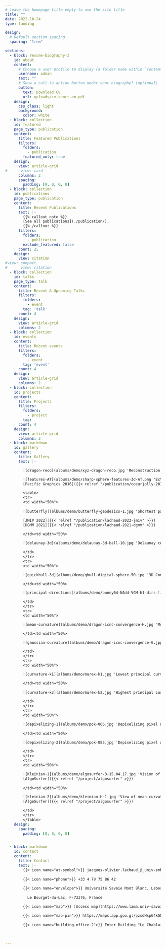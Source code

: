 ```yaml
---
# Leave the homepage title empty to use the site title
title: ""
date: 2022-10-24
type: landing

design:
  # Default section spacing
  spacing: "1rem"

sections:
  - block: resume-biography-3
    id: about
    content:
      # Choose a user profile to display (a folder name within `content/authors/`)
      username: admin
      text: ""
      # Show a call-to-action button under your biography? (optional)
      button:
        text: Download CV
        url: uploads/cv-short-en.pdf
    design:
      css_class: light
      background:
        color: white
  - block: collection
    id: featured
    page_type: publication
    content:
      title: Featured Publications
      filters:
        folders:
          - publication
        featured_only: true
    design:
      view: article-grid
#      view: card
      columns: 2
      spacing:
        padding: [0, 0, 0, 0]
  - block: collection
    id: publications
    page_type: publication    
    content:
      title: Recent Publications
      text: |-
        {{% callout note %}}
        [See all publications](./publication/).
        {{% /callout %}}
      filters:
        folders:
          - publication
        exclude_featured: false
      count: 25
    design:
      view: citation
#view: compact
#      view: citation      
  - block: collection
    id: talks
    page_type: talk
    content:
      title: Recent & Upcoming Talks
      filters:
        folders:
          - event
        tag: 'talk'
      count: 4
    design:
      view: article-grid
      columns: 2
  - block: collection
    id: events
    content:
      title: Recent events
      filters:
        folders:
          - event
        tag: 'event'
      count: 4
    design:
      view: article-grid
      columns: 2
  - block: collection
    id: projects
    content:
      title: Projects
      filters:
        folders:
          - project
        tag:
      count: 4
    design:
      view: article-grid
      columns: 2
  - block: markdown
    id: gallery
    content:
      title: Gallery
      text: |-

        ![dragon-reco](albums/demo/xyz-dragon-reco.jpg 'Reconstruction from a digital surface of a polygonal mesh using a variational model written in discrete calculus. The model optimizes the estimated area of each quad facet so that this area target an area estimated from an estimated normal vector. We obtain a quad surface with non degenerated quads.')

        ![features-AT](albums/demo/sharp-sphere-features-3d-AT.png 'Extraction of sharp features along digital surfaces, undamaged or noisy, using a discrete calculus formulation of the Ambrosio-Tortorelli functional.')
        [Pacific Graphics 2016]({{< relref "/publication/coeurjolly-2016-pg" >}})

        <table>
        <tr>
        <td width="50%">
        
        ![butterfly](albums/demo/butterfly-geodesics-1.jpg 'Shortest paths along a digital surface using tangency property given by full convexity. Note that induced distances are Euclidean in every planar (even slanted) parts of the digital surface.')

        [JMIV 2022]({{< relref "/publication/lachaud-2022-jmiv" >}})
        [DGMM 2021]({{< relref "/publication/lachaud-2021-dgmm" >}})

        </td><td width="50%>
        
        ![delaunay-3d](albums/demo/delaunay-3d-ball-10.jpg 'Delaunay complex of a set of lattice points randomly generated within a ball of radius 10. Note that co-sphericities of more than 4 points are quite frequent in lattice spaces, and Delaunay cells may thus not be tetrahedra. Module Quickhull of DGtal allows you to compute the Delaunay complex of lattice/rational points in arbitrary dimension.')

        </td>
        </tr>
        <tr>
        <td width="50%">

        ![quickhull-3d](albums/demo/qhull-digital-sphere-50.jpg '3D Convex hull a digital ball of radius 50. Note that co-sphericities of more than 4 points are quite frequent in lattice spaces, and the convex hull has many non triangular faces. Module Quickhull of DGtal allows you to compute the convex hull of lattice/rational points in arbitrary dimension.')

        </td><td width="50%>

        ![principal-directions](albums/demo/bunny64-NAdd-VCM-h1-dirs-fine-1.png 'Estimated principal directions of curvature on a digitized Stanford bunny shape (resolution 64x64x64) using corrected curvature measures; principal curvatures are depicted using colors (blue is very low negative, cyan is low negative, black is zero, yellow is high positive, red is very high positive).') 

        </td>
        </tr>
        <tr>
        <td width="50%">

        ![mean-curvature](albums/demo/dragon-icnc-convergence-H.jpg 'Multigrid convergence of mean curvature estimator based on Corrected Normal Current. The finer the sampling, the more stable are the curvature estimations.')

        </td><td width="50%>

        ![gaussian-curvature](albums/demo/dragon-icnc-convergence-G.jpg 'Multigrid convergence of Gaussian curvature estimator based on Corrected Normal Current. The finer the sampling, the more stable are the curvature estimations.')

        </td>
        </tr>
        <tr>
        <td width="50%">

        ![curvature-k1](albums/demo/murex-k1.jpg 'Lowest principal curvatures on a "Murex" point cloud, estimated using randomized corrected curvature measures.')

        </td><td width="50%>
        
        ![curvature-k2](albums/demo/murex-k2.jpg 'Highest principal curvatures on a "Murex" point cloud, estimated using randomized corrected curvature measures.')

        </td>
        </tr>
        <tr>
        <td width="50%">

        ![depixelizing-1](albums/demo/pok-066.jpg 'Depixelizing pixel art: 16 x zoomed bitmap image using Geometric Total Variation.')
        
        </td><td width="50%>

        ![depixelizing-2](albums/demo/pok-085.jpg 'Depixelizing pixel art: 16 x zoomed bitmap image using Geometric Total Variation.')

        </td>
        </tr>
        <tr>
        <td width="50%">

        ![Kleinian-1](albums/demo/algosurfer-3-15.04.17.jpg 'Vision of Kleinian surface')
        [AlgoSurfer]({{< relref "/project/algosurfer" >}})
        
        </td><td width="50%>

        ![kleinian-2](albums/demo/kleinian-H-1.jpg 'View of mean curvatures onto Kleinian surface')
        [AlgoSurfer]({{< relref "/project/algosurfer" >}})

        </td>
        </tr>
        </table>
    design:
      spacing:
        padding: [0, 0, 0, 0]


  - block: markdown
    id: contact
    content:
      title: Contact
      text: |-
        {{< icon name="at-symbol">}} jacques-olivier.lachaud_@_univ-smb.fr
        
        {{< icon name="phone">}} +33 4 79 75 86 42
        
        {{< icon name="envelope">}} Université Savoie Mont Blanc, Laboratoire de Mathématiques, campus scientifique.
        
          Le Bourget-du-Lac, F-73376, France

        {{< icon name="map">}} [Access map](https://www.lama.univ-savoie.fr/#acces)

        {{< icon name="map-pin">}} https://maps.app.goo.gl/pzsdHsp64kGQzwyy8
        
        {{< icon name="building-office-2">}} Enter Building "Le Chablais" (number 21), and take the stairs to Office 104 on Floor 1
      
    
   
---
```

